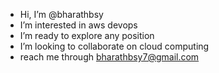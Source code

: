 - Hi, I’m @bharathbsy
- I’m interested in aws devops 
- I’m ready to explore any position 
- I’m looking to collaborate on cloud computing 
- reach me through bharathbsy7@gmail.com

<!---
bharathbsy/bharathbsy is a ✨ special ✨ repository because its `README.md` (this file) appears on your GitHub profile.
You can click the Preview link to take a look at your changes.
--->
